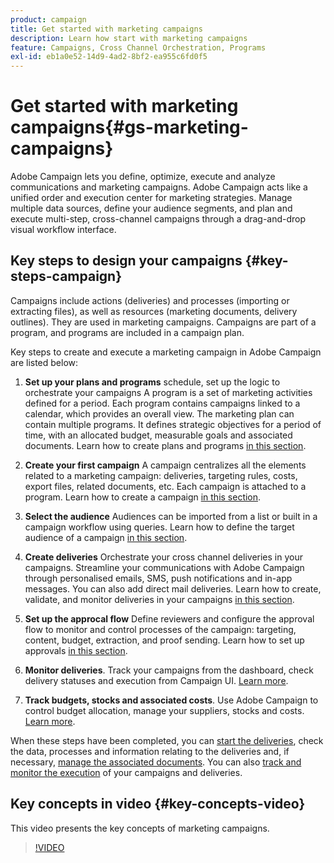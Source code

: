 ```yaml
---
product: campaign
title: Get started with marketing campaigns
description: Learn how start with marketing campaigns
feature: Campaigns, Cross Channel Orchestration, Programs
exl-id: eb1a0e52-14d9-4ad2-8bf2-ea955c6fd0f5
---
```

# Get started with marketing campaigns{#gs-marketing-campaigns}

Adobe Campaign lets you define, optimize, execute and analyze communications and marketing campaigns. Adobe Campaign acts like a unified order and execution center for marketing strategies. Manage multiple data sources, define your audience segments, and plan and execute multi-step, cross-channel campaigns through a drag-and-drop visual workflow interface.


<!--In addition, the **Marketing Resource Management (MRM)** module lets you control marketing actions in a collaborative mode by providing complete management and real-time tracking of the tasks, budgets and marketing resources involved. The Marketing Resource Management lets you optimize and regulate the management of internal and external processes, resources and marketing campaigns, as well as third party relations (agencies, printers, etc.). For more on this, refer to [this section](about-marketing-resource-management.md).

>[!NOTE]
>
>Capabilities related to population targeting, message personalization and message delivery on the various channels are detailed in [this section](../../delivery/using/steps-about-delivery-creation-steps.md).-->


## Key steps to design your campaigns {#key-steps-campaign}

Campaigns include actions (deliveries) and processes (importing or extracting files), as well as resources (marketing documents, delivery outlines). They are used in marketing campaigns. Campaigns are part of a program, and programs are included in a campaign plan.

Key steps to create and execute a marketing campaign in Adobe Campaign are listed below:

1. **Set up your plans and programs** schedule, set up the logic to orchestrate your campaigns
    A program is a set of marketing activities defined for a period. Each program contains campaigns linked to a calendar, which provides an overall view. The marketing plan can contain multiple programs. It defines strategic objectives for a period of time, with an allocated budget, measurable goals and associated documents. Learn how to create plans and programs [in this section](marketing-campaign-create.md#create-plan-and-program).

1. **Create your first campaign**
    A campaign centralizes all the elements related to a marketing campaign: deliveries, targeting rules, costs, export files, related documents, etc. Each campaign is attached to a program. Learn how to create a campaign [in this section](marketing-campaign-create.md#create-a-campaign).

1. **Select the audience**
    Audiences can be imported from a list or built in a campaign workflow using queries. Learn how to define the target audience of a campaign [in this section](marketing-campaign-target.md#select-the-target-population).

1. **Create deliveries**
    Orchestrate your cross channel deliveries in your campaigns. Streamline your communications with Adobe Campaign through personalised emails, SMS, push notifications and in-app messages. You can also add direct mail deliveries. Learn how to create, validate, and monitor deliveries in your campaigns [in this section](marketing-campaign-deliveries.md).

1. **Set up the approcal flow**
    Define reviewers and configure the approval flow to monitor and control processes of the campaign: targeting, content, budget, extraction, and proof sending. Learn how to set up approvals [in this section](marketing-campaign-approval.md).

1. **Monitor deliveries**.
    Track your campaigns from the dashboard, check delivery statuses and execution from Campaign UI. [Learn more](marketing-campaign-monitoring.md).

1. **Track budgets, stocks and associated costs**. 
    Use Adobe Campaign to control budget allocation, manage your suppliers, stocks and costs. [Learn more](providers--stocks-and-budgets.md#create-service-providers-and-their-cost-structures).

When these steps have been completed, you can [start the deliveries](marketing-campaign-deliveries.md#start-a-delivery), check the data, processes and information relating to the deliveries and, if necessary, [manage the associated documents](marketing-campaign-deliveries.md#manage-associated-documents). You can also [track and monitor the execution](marketing-campaign-monitoring.md) of your campaigns and deliveries.


## Key concepts in video {#key-concepts-video}

This video presents the key concepts of marketing campaigns.

>[!VIDEO](https://video.tv.adobe.com/v/35131?quality=12)

